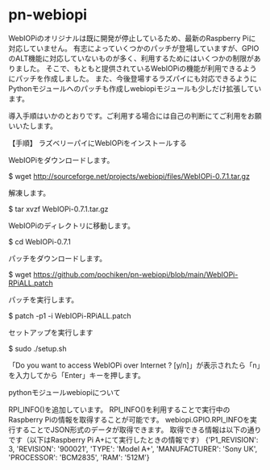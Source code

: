 # pn-webiopi


WebIOPiのオリジナルは既に開発が停止しているため、最新のRaspberry Piに対応していません。
有志によっていくつかのパッチが登場していますが、GPIOのALT機能に対応していないものが多く、利用するためにはいくつかの制限がありました。
そこで、もともと提供されているWebIOPiの機能が利用できるようにパッチを作成しました。
また、今後登場するラズパイにも対応できるようにPythonモジュールへのパッチも作成しwebiopiモジュールも少しだけ拡張しています。

導入手順はいかのとおりです。ご利用する場合には自己の判断にてご利用をお願いいたします。

【手順】
ラズベリーパイにWebIOPiをインストールする

WebIOPiをダウンロードします。

$ wget http://sourceforge.net/projects/webiopi/files/WebIOPi-0.7.1.tar.gz

解凍します。

$ tar xvzf WebIOPi-0.7.1.tar.gz

WebIOPiのディレクトリに移動します。

$ cd WebIOPi-0.7.1

パッチをダウンロードします。

$ wget https://github.com/pochiken/pn-webiopi/blob/main/WebIOPi-RPiALL.patch

パッチを実行します。

$ patch -p1 -i WebIOPi-RPiALL.patch

セットアップを実行します

$ sudo ./setup.sh

「Do you want to access WebIOPi over Internet ? [y/n]」が表示されたら「n」を入力してから「Enter」キーを押します。 



pythonモジュールwebiopiについて

RPI_INFO()を追加しています。
RPI_INFO()を利用することで実行中のRaspberry Piの情報を取得することが可能です。
webiopi.GPIO.RPI_INFOを実行することでJSON形式のデータが取得できます。
取得できる情報は以下の通りです（以下はRaspberry Pi A+にて実行したときの情報です）
{'P1_REVISION': 3, 'REVISION': '900021', 'TYPE': 'Model A+', 'MANUFACTURER': 'Sony UK', 'PROCESSOR': 'BCM2835', 'RAM': '512M'}



